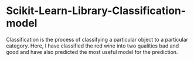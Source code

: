 # Scikit-Learn-Library-Classification-model
Classification is the process of classifying a particular object to a particular category. Here, I have classified the red wine into two qualities bad and good and have also predicted the most useful model for the prediction.
